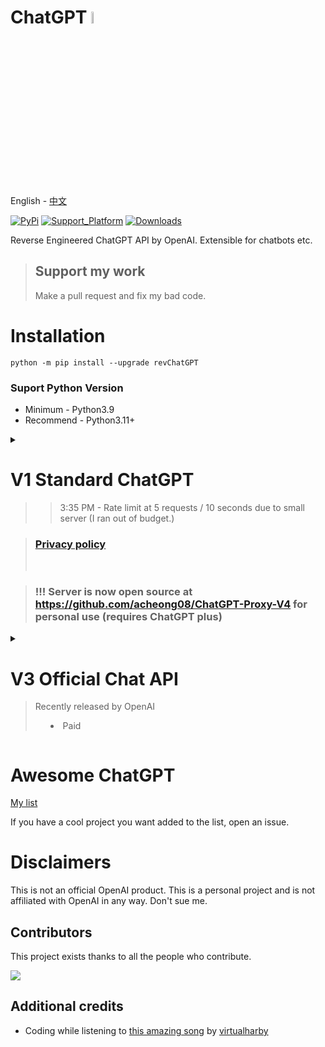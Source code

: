 # ChatGPT <img src="https://github.com/acheong08/ChatGPT/blob/main/logo.png?raw=true" width="7%"></img>

English - [中文](./README_zh.md)

[![PyPi](https://img.shields.io/pypi/v/revChatGPT.svg)](https://pypi.python.org/pypi/revChatGPT)
[![Support_Platform](https://img.shields.io/pypi/pyversions/revChatGPT)](https://pypi.python.org/pypi/revChatGPT)
[![Downloads](https://static.pepy.tech/badge/revchatgpt)](https://pypi.python.org/pypi/revChatGPT)

Reverse Engineered ChatGPT API by OpenAI. Extensible for chatbots etc.

> ## Support my work
> Make a pull request and fix my bad code.

# Installation

```
python -m pip install --upgrade revChatGPT
```

### Suport Python Version
- Minimum - Python3.9
- Recommend - Python3.11+


<details>

<summary>

# V1 Standard ChatGPT
> > 3:35 PM - Rate limit at 5 requests / 10 seconds due to small server (I ran out of budget.)

> ### [Privacy policy](https://github.com/acheong08/ChatGPT/blob/main/PRIVACY.md)
> <br>

> ### !!! Server is now open source at https://github.com/acheong08/ChatGPT-Proxy-V4 for personal use (requires ChatGPT plus)

</summary>

## Configuration

1. Create account on [OpenAI's ChatGPT](https://chat.openai.com/)
2. Save your email and password

### Authentication method: (Choose 1)
#### - Email/Password
Not supported for Google/Microsoft accounts
```json
{
  "email": "email",
  "password": "your password"
}
```
#### - Session token
Comes from cookies on chat.openai.com as "__Secure-next-auth.session-token"

```json
{
  "session_token": "..."
}
```
#### - Access token
https://chat.openai.com/api/auth/session
```json
{
  "access_token": "<access_token>"
}
```

- Optional configuration:

```json
{
  "conversation_id": "UUID...",
  "parent_id": "UUID...",
  "proxy": "...",
  "paid": false,
  "collect_analytics": true,
  "model": "gpt-4"
}
```
Analytics is disabled by default. Set `collect_analytics` to `true` to enable it.

3. Save this as `$HOME/.config/revChatGPT/config.json`
4. If you are using Windows, you will need to create an environment variable named ```HOME``` and set it to your home profile for the script to be able to locate the config.json file.

## Usage

### Command line

`python3 -m revChatGPT.V1`

```
        ChatGPT - A command-line interface to OpenAI's ChatGPT (https://chat.openai.com/chat)
        Repo: github.com/acheong08/ChatGPT

Type '!help' to show a full list of commands

Logging in...

You:
(Press Esc followed by Enter to finish)
```

The command line interface supports multi-line inputs and allows navigation using arrow keys. Besides, you can also edit history inputs by arrow keys when the prompt is empty. It also completes your input if it finds matched previous prompts. To finish input, press `Esc` and then `Enter` as solely `Enter` itself is used for creating new line in multi-line mode.

Set the environment variable `NO_COLOR` to `true` to disable color output.


### Developer API

#### Basic example (streamed):
```python
from revChatGPT.V1 import Chatbot

chatbot = Chatbot(config={
  "email": "<your email>",
  "password": "<your password>"
})

print("Chatbot: ")
prev_text = ""
for data in chatbot.ask(
    "Hello world",
):
    message = data["message"][len(prev_text) :]
    print(message, end="", flush=True)
    prev_text = data["message"]
print()
```

#### Basic example (single result):

```python
from revChatGPT.V1 import Chatbot

chatbot = Chatbot(config={
  "email": "<your email>",
  "password": "<your password>"
})

prompt = "how many beaches does portugal have?"
response = ""

for data in chatbot.ask(
  prompt
):
    response = data["message"]

print(response)
```
#### All API methods
Refer to the [wiki](https://github.com/acheong08/ChatGPT/wiki/V1) for advanced developer usage.

</details>


<details>

<summary>

# V3 Official Chat API
> Recently released by OpenAI
> - Paid

</summary>

Get API key from https://platform.openai.com/account/api-keys

## Command line
`python3 -m revChatGPT.V3 --api_key <api_key>`

```
 $ python3 -m revChatGPT.V3 -h

    ChatGPT - Official ChatGPT API
    Repo: github.com/acheong08/ChatGPT

Type '!help' to show a full list of commands
Press Esc followed by Enter or Alt+Enter to send a message.

usage: V3.py [-h] --api_key API_KEY [--temperature TEMPERATURE] [--no_stream]
             [--base_prompt BASE_PROMPT] [--proxy PROXY] [--top_p TOP_P]
             [--reply_count REPLY_COUNT] [--enable_internet] [--config CONFIG]
             [--submit_key SUBMIT_KEY]
             [--model {gpt-3.5-turbo,gpt-4,gpt-4-32k}]

options:
  -h, --help            show this help message and exit
  --api_key API_KEY     OpenAI API key
  --temperature TEMPERATURE
                        Temperature for response
  --no_stream           Disable streaming
  --base_prompt BASE_PROMPT
                        Base prompt for chatbot
  --proxy PROXY         Proxy address
  --top_p TOP_P         Top p for response
  --reply_count REPLY_COUNT
                        Number of replies for each prompt
  --enable_internet     Allow ChatGPT to search the internet
  --config CONFIG       Path to V3 config json file
  --submit_key SUBMIT_KEY
                        Custom submit key for chatbot. For more information on keys, see https://python-prompt-toolkit.readthedocs.io/en/stable/pages/advanced_topics/key_bindings.html#list-of-special-keys
  --model {gpt-3.5-turbo,gpt-4,gpt-4-32k}
```

## Developer API

### Basic example
```python
from revChatGPT.V3 import Chatbot
chatbot = Chatbot(api_key="<api_key>")
chatbot.ask("Hello world")
```

### Streaming example
```python
from revChatGPT.V3 import Chatbot
chatbot = Chatbot(api_key="<api_key>")
for data in chatbot.ask("Hello world"):
    print(data, end="", flush=True)
```

</details>

# Awesome ChatGPT

[My list](https://github.com/stars/acheong08/lists/awesome-chatgpt)

If you have a cool project you want added to the list, open an issue.

# Disclaimers

This is not an official OpenAI product. This is a personal project and is not affiliated with OpenAI in any way. Don't sue me.


## Contributors

This project exists thanks to all the people who contribute.

<a href="https://github.com/acheong08/ChatGPT/graphs/contributors">
<img src="https://contrib.rocks/image?repo=acheong08/ChatGPT" />
</a>

## Additional credits

- Coding while listening to [this amazing song](https://www.youtube.com/watch?v=VaMR_xDhsGg) by [virtualharby](https://www.youtube.com/@virtualharby)
